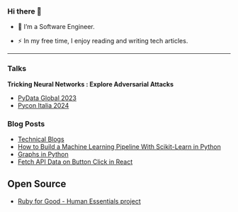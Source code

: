 ### Hi there 👋

- :telescope: I’m a Software Engineer.
  
- :zap: In my free time, I enjoy reading and writing tech articles.
---

### Talks
**Tricking Neural Networks : Explore Adversarial Attacks**
- [PyData Global 2023](https://global2023.pydata.org/cfp/talk/LE7HPW/)
- [Pycon Italia 2024]( https://2024.pycon.it/en/event/tricking-neural-networks-explore-adversarial-attacks)

### Blog Posts
- [Technical Blogs](https://medium.com/@wanguiwawerub)
- [How to Build a Machine Learning Pipeline With Scikit-Learn in Python](https://www.turing.com/kb/building-ml-pipeline-in-python-with-scikit-learn)
- [Graphs in Python](https://dev.to/wanguiwaweru/graphs-in-python-1pom)
- [Fetch API Data on Button Click in React](https://dev.to/wanguiwaweru/fetch-api-data-on-button-click-in-react-513i)

## Open Source
- [Ruby for Good - Human Essentials project](https://github.com/rubyforgood/human-essentials/pulls?q=is%3Apr+author%3Awanguiwaweru)
